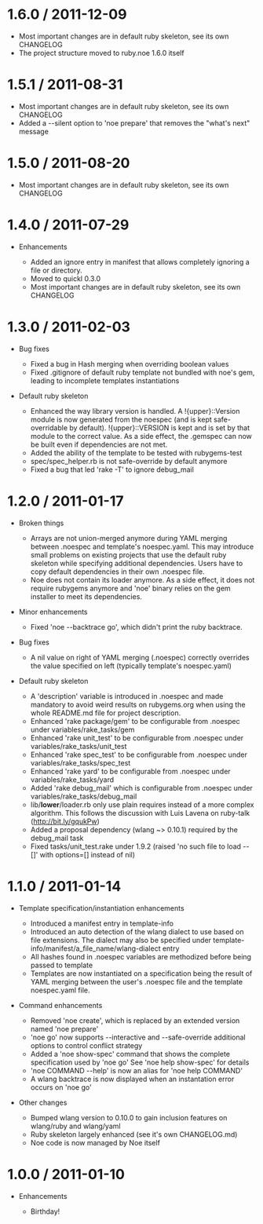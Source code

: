 # 1.6.0 / 2011-12-09

  * Most important changes are in default ruby skeleton, see its own CHANGELOG
  * The project structure moved to ruby.noe 1.6.0 itself

# 1.5.1 / 2011-08-31

  * Most important changes are in default ruby skeleton, see its own CHANGELOG
  * Added a --silent option to 'noe prepare' that removes the "what's next" 
    message

# 1.5.0 / 2011-08-20

  * Most important changes are in default ruby skeleton, see its own CHANGELOG

# 1.4.0 / 2011-07-29

* Enhancements

  * Added an ignore entry in manifest that allows completely ignoring a file or 
    directory.
  * Moved to quickl 0.3.0
  * Most important changes are in default ruby skeleton, see its own CHANGELOG

# 1.3.0 / 2011-02-03

* Bug fixes

  * Fixed a bug in Hash merging when overriding boolean values
  * Fixed .gitignore of default ruby template not bundled with noe's gem, leading to incomplete templates
    instantiations
  
* Default ruby skeleton

  * Enhanced the way library version is handled. A !{upper}::Version module is now generated from
    the noespec (and is kept safe-overridable by default). !{upper}::VERSION is kept and is set by 
    that module to the correct value. As a side effect, the .gemspec can now be built even if 
    dependencies are not met.
  * Added the ability of the template to be tested with rubygems-test
  * spec/spec_helper.rb is not safe-override by default anymore
  * Fixed a bug that led 'rake -T' to ignore debug_mail

# 1.2.0 / 2011-01-17

* Broken things

  * Arrays are not union-merged anymore during YAML merging between .noespec and template's noespec.yaml. 
    This may introduce small problems on existing projects that use the default ruby skeleton while 
    specifying additional dependencies. Users have to copy default dependencies in their own .noespec 
    file.
  * Noe does not contain its loader anymore. As a side effect, it does not require rubygems anymore
    and 'noe' binary relies on the gem installer to meet its dependencies.

* Minor enhancements

  * Fixed 'noe --backtrace go', which didn't print the ruby backtrace.

* Bug fixes

  * A nil value on right of YAML merging (.noespec) correctly overrides the value specified on left
    (typically template's noespec.yaml)

* Default ruby skeleton

  * A 'description' variable is introduced in .noespec and made mandatory to avoid weird results 
    on rubygems.org when using the whole README.md file for project description.
  * Enhanced 'rake package/gem' to be configurable from .noespec under variables/rake_tasks/gem
  * Enhanced 'rake unit_test' to be configurable from .noespec under variables/rake_tasks/unit_test
  * Enhanced 'rake spec_test' to be configurable from .noespec under variables/rake_tasks/spec_test
  * Enhanced 'rake yard' to be configurable from .noespec under variables/rake_tasks/yard
  * Added 'rake debug_mail' which is configurable from .noespec under variables/rake_tasks/debug_mail
  * lib/__lower__/loader.rb only use plain requires instead of a more complex algorithm. This follows
    the discussion with Luis Lavena on ruby-talk (http://bit.ly/gqukPw)
  * Added a proposal dependency (wlang ~> 0.10.1) required by the debug_mail task
  * Fixed tasks/unit_test.rake under 1.9.2 (raised 'no such file to load -- []' with options=[] instead 
    of nil)

# 1.1.0 / 2011-01-14

* Template specification/instantiation enhancements

  * Introduced a manifest entry in template-info 
  * Introduced an auto detection of the wlang dialect to use based on file extensions. 
    The dialect may also be specified under template-info/manifest/a_file_name/wlang-dialect 
    entry
  * All hashes found in .noespec variables are methodized before being passed to template
  * Templates are now instantiated on a specification being the result of YAML merging 
    between the user's .noespec file and the template noespec.yaml file.

* Command enhancements

  * Removed 'noe create', which is replaced by an extended version named 'noe prepare'
  * 'noe go' now supports --interactive and --safe-override additional options to control conflict strategy
  * Added a 'noe show-spec' command that shows the complete specification used by 'noe go'
    See 'noe help show-spec' for details
  * 'noe COMMAND --help' is now an alias for 'noe help COMMAND'  
  * A wlang backtrace is now displayed when an instantation error occurs on 'noe go'

* Other changes

  * Bumped wlang version to 0.10.0 to gain inclusion features on wlang/ruby and wlang/yaml
  * Ruby skeleton largely enhanced (see it's own CHANGELOG.md)
  * Noe code is now managed by Noe itself

# 1.0.0 / 2011-01-10

* Enhancements

  * Birthday!
